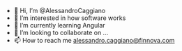 - 👋 Hi, I’m @AlessandroCaggiano
- 👀 I’m interested in how software works
- 🌱 I’m currently learning Angular
- 💞️ I’m looking to collaborate on ...
- 📫 How to reach me alessandro.caggiano@finnova.com

<!---
AlessandroCaggiano/AlessandroCaggiano is a ✨ special ✨ repository because its `README.md` (this file) appears on your GitHub profile.
You can click the Preview link to take a look at your changes.
--->
